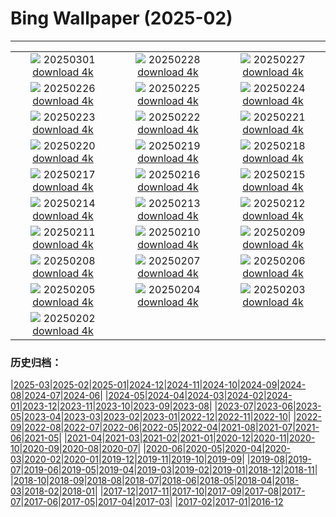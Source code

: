 # Bing Wallpaper (2025-02)
**************
| | | |
| :----: | :----: | :----: |
| ![](https://www.bing.com/th?id=OHR.MaligneLakeJasper_FR-FR2308232847_1920x1080.jpg) 20250301 [download 4k](https://www.bing.com/th?id=OHR.MaligneLakeJasper_FR-FR2308232847_UHD.jpg) | ![](https://www.bing.com/th?id=OHR.BhutanMonastery_FR-FR1020195060_1920x1080.jpg) 20250228 [download 4k](https://www.bing.com/th?id=OHR.BhutanMonastery_FR-FR1020195060_UHD.jpg) | ![](https://www.bing.com/th?id=OHR.PolarCub_FR-FR0353812683_1920x1080.jpg) 20250227 [download 4k](https://www.bing.com/th?id=OHR.PolarCub_FR-FR0353812683_UHD.jpg) |
| ![](https://www.bing.com/th?id=OHR.ArgyllStalker_FR-FR0089551685_1920x1080.jpg) 20250226 [download 4k](https://www.bing.com/th?id=OHR.ArgyllStalker_FR-FR0089551685_UHD.jpg) | ![](https://www.bing.com/th?id=OHR.MillauBridge_FR-FR5934709762_1920x1080.jpg) 20250225 [download 4k](https://www.bing.com/th?id=OHR.MillauBridge_FR-FR5934709762_UHD.jpg) | ![](https://www.bing.com/th?id=OHR.GiantCuttlefish_FR-FR8590035625_1920x1080.jpg) 20250224 [download 4k](https://www.bing.com/th?id=OHR.GiantCuttlefish_FR-FR8590035625_UHD.jpg) |
| ![](https://www.bing.com/th?id=OHR.MtFujiSunrise_FR-FR3629705815_1920x1080.jpg) 20250223 [download 4k](https://www.bing.com/th?id=OHR.MtFujiSunrise_FR-FR3629705815_UHD.jpg) | ![](https://www.bing.com/th?id=OHR.ChampakaSarasi_FR-FR2567169417_1920x1080.jpg) 20250222 [download 4k](https://www.bing.com/th?id=OHR.ChampakaSarasi_FR-FR2567169417_UHD.jpg) | ![](https://www.bing.com/th?id=OHR.MentonFestival_FR-FR5996828688_1920x1080.jpg) 20250221 [download 4k](https://www.bing.com/th?id=OHR.MentonFestival_FR-FR5996828688_UHD.jpg) |
| ![](https://www.bing.com/th?id=OHR.BlueNorway_FR-FR6545553571_1920x1080.jpg) 20250220 [download 4k](https://www.bing.com/th?id=OHR.BlueNorway_FR-FR6545553571_UHD.jpg) | ![](https://www.bing.com/th?id=OHR.IceHoleOtter_FR-FR7480810536_1920x1080.jpg) 20250219 [download 4k](https://www.bing.com/th?id=OHR.IceHoleOtter_FR-FR7480810536_UHD.jpg) | ![](https://www.bing.com/th?id=OHR.BlueBelize_FR-FR7135169329_1920x1080.jpg) 20250218 [download 4k](https://www.bing.com/th?id=OHR.BlueBelize_FR-FR7135169329_UHD.jpg) |
| ![](https://www.bing.com/th?id=OHR.Misotsuchi2025_FR-FR1372228903_1920x1080.jpg) 20250217 [download 4k](https://www.bing.com/th?id=OHR.Misotsuchi2025_FR-FR1372228903_UHD.jpg) | ![](https://www.bing.com/th?id=OHR.HumpbackMother_FR-FR6742238424_1920x1080.jpg) 20250216 [download 4k](https://www.bing.com/th?id=OHR.HumpbackMother_FR-FR6742238424_UHD.jpg) | ![](https://www.bing.com/th?id=OHR.CarnivalNice_FR-FR8752947591_1920x1080.jpg) 20250215 [download 4k](https://www.bing.com/th?id=OHR.CarnivalNice_FR-FR8752947591_UHD.jpg) |
| ![](https://www.bing.com/th?id=OHR.PenguinLove_FR-FR7793534409_1920x1080.jpg) 20250214 [download 4k](https://www.bing.com/th?id=OHR.PenguinLove_FR-FR7793534409_UHD.jpg) | ![](https://www.bing.com/th?id=OHR.LakeTyrrell_FR-FR7385244492_1920x1080.jpg) 20250213 [download 4k](https://www.bing.com/th?id=OHR.LakeTyrrell_FR-FR7385244492_UHD.jpg) | ![](https://www.bing.com/th?id=OHR.GalapagosIguana_FR-FR7185960680_1920x1080.jpg) 20250212 [download 4k](https://www.bing.com/th?id=OHR.GalapagosIguana_FR-FR7185960680_UHD.jpg) |
| ![](https://www.bing.com/th?id=OHR.YungangGrottoes_FR-FR6982379876_1920x1080.jpg) 20250211 [download 4k](https://www.bing.com/th?id=OHR.YungangGrottoes_FR-FR6982379876_UHD.jpg) | ![](https://www.bing.com/th?id=OHR.UmbrellaDay_FR-FR6755683409_1920x1080.jpg) 20250210 [download 4k](https://www.bing.com/th?id=OHR.UmbrellaDay_FR-FR6755683409_UHD.jpg) | ![](https://www.bing.com/th?id=OHR.AlstromPoint_FR-FR6504478404_1920x1080.jpg) 20250209 [download 4k](https://www.bing.com/th?id=OHR.AlstromPoint_FR-FR6504478404_UHD.jpg) |
| ![](https://www.bing.com/th?id=OHR.SnowySvaneti_FR-FR5675454162_1920x1080.jpg) 20250208 [download 4k](https://www.bing.com/th?id=OHR.SnowySvaneti_FR-FR5675454162_UHD.jpg) | ![](https://www.bing.com/th?id=OHR.LouvreRainyDay_FR-FR9439129374_1920x1080.jpg) 20250207 [download 4k](https://www.bing.com/th?id=OHR.LouvreRainyDay_FR-FR9439129374_UHD.jpg) | ![](https://www.bing.com/th?id=OHR.WhararikiBeach_FR-FR6142596123_1920x1080.jpg) 20250206 [download 4k](https://www.bing.com/th?id=OHR.WhararikiBeach_FR-FR6142596123_UHD.jpg) |
| ![](https://www.bing.com/th?id=OHR.ScottishSheep_FR-FR6098426442_1920x1080.jpg) 20250205 [download 4k](https://www.bing.com/th?id=OHR.ScottishSheep_FR-FR6098426442_UHD.jpg) | ![](https://www.bing.com/th?id=OHR.GoldenBridge_FR-FR5137269465_1920x1080.jpg) 20250204 [download 4k](https://www.bing.com/th?id=OHR.GoldenBridge_FR-FR5137269465_UHD.jpg) | ![](https://www.bing.com/th?id=OHR.RibbleheadViaduct_FR-FR4663739053_1920x1080.jpg) 20250203 [download 4k](https://www.bing.com/th?id=OHR.RibbleheadViaduct_FR-FR4663739053_UHD.jpg) |
| ![](https://www.bing.com/th?id=OHR.AustriaMarmot_FR-FR4256858728_1920x1080.jpg) 20250202 [download 4k](https://www.bing.com/th?id=OHR.AustriaMarmot_FR-FR4256858728_UHD.jpg) |  |  |

### 历史归档：

|[2025-03](/2025-03/2025-03.md)|[2025-02](/2025-02/2025-02.md)|[2025-01](/2025-01/2025-01.md)|[2024-12](/2024-12/2024-12.md)|[2024-11](/2024-11/2024-11.md)|[2024-10](/2024-10/2024-10.md)|[2024-09](/2024-09/2024-09.md)|[2024-08](/2024-08/2024-08.md)|[2024-07](/2024-07/2024-07.md)|[2024-06](/2024-06/2024-06.md)|
|[2024-05](/2024-05/2024-05.md)|[2024-04](/2024-04/2024-04.md)|[2024-03](/2024-03/2024-03.md)|[2024-02](/2024-02/2024-02.md)|[2024-01](/2024-01/2024-01.md)|[2023-12](/2023-12/2023-12.md)|[2023-11](/2023-11/2023-11.md)|[2023-10](/2023-10/2023-10.md)|[2023-09](/2023-09/2023-09.md)|[2023-08](/2023-08/2023-08.md)|
|[2023-07](/2023-07/2023-07.md)|[2023-06](/2023-06/2023-06.md)|[2023-05](/2023-05/2023-05.md)|[2023-04](/2023-04/2023-04.md)|[2023-03](/2023-03/2023-03.md)|[2023-02](/2023-02/2023-02.md)|[2023-01](/2023-01/2023-01.md)|[2022-12](/2022-12/2022-12.md)|[2022-11](/2022-11/2022-11.md)|[2022-10](/2022-10/2022-10.md)|
|[2022-09](/2022-09/2022-09.md)|[2022-08](/2022-08/2022-08.md)|[2022-07](/2022-07/2022-07.md)|[2022-06](/2022-06/2022-06.md)|[2022-05](/2022-05/2022-05.md)|[2022-04](/2022-04/2022-04.md)|[2021-08](/2021-08/2021-08.md)|[2021-07](/2021-07/2021-07.md)|[2021-06](/2021-06/2021-06.md)|[2021-05](/2021-05/2021-05.md)|
|[2021-04](/2021-04/2021-04.md)|[2021-03](/2021-03/2021-03.md)|[2021-02](/2021-02/2021-02.md)|[2021-01](/2021-01/2021-01.md)|[2020-12](/2020-12/2020-12.md)|[2020-11](/2020-11/2020-11.md)|[2020-10](/2020-10/2020-10.md)|[2020-09](/2020-09/2020-09.md)|[2020-08](/2020-08/2020-08.md)|[2020-07](/2020-07/2020-07.md)|
|[2020-06](/2020-06/2020-06.md)|[2020-05](/2020-05/2020-05.md)|[2020-04](/2020-04/2020-04.md)|[2020-03](/2020-03/2020-03.md)|[2020-02](/2020-02/2020-02.md)|[2020-01](/2020-01/2020-01.md)|[2019-12](/2019-12/2019-12.md)|[2019-11](/2019-11/2019-11.md)|[2019-10](/2019-10/2019-10.md)|[2019-09](/2019-09/2019-09.md)|
|[2019-08](/2019-08/2019-08.md)|[2019-07](/2019-07/2019-07.md)|[2019-06](/2019-06/2019-06.md)|[2019-05](/2019-05/2019-05.md)|[2019-04](/2019-04/2019-04.md)|[2019-03](/2019-03/2019-03.md)|[2019-02](/2019-02/2019-02.md)|[2019-01](/2019-01/2019-01.md)|[2018-12](/2018-12/2018-12.md)|[2018-11](/2018-11/2018-11.md)|
|[2018-10](/2018-10/2018-10.md)|[2018-09](/2018-09/2018-09.md)|[2018-08](/2018-08/2018-08.md)|[2018-07](/2018-07/2018-07.md)|[2018-06](/2018-06/2018-06.md)|[2018-05](/2018-05/2018-05.md)|[2018-04](/2018-04/2018-04.md)|[2018-03](/2018-03/2018-03.md)|[2018-02](/2018-02/2018-02.md)|[2018-01](/2018-01/2018-01.md)|
|[2017-12](/2017-12/2017-12.md)|[2017-11](/2017-11/2017-11.md)|[2017-10](/2017-10/2017-10.md)|[2017-09](/2017-09/2017-09.md)|[2017-08](/2017-08/2017-08.md)|[2017-07](/2017-07/2017-07.md)|[2017-06](/2017-06/2017-06.md)|[2017-05](/2017-05/2017-05.md)|[2017-04](/2017-04/2017-04.md)|[2017-03](/2017-03/2017-03.md)|
|[2017-02](/2017-02/2017-02.md)|[2017-01](/2017-01/2017-01.md)|[2016-12](/2016-12/2016-12.md)
